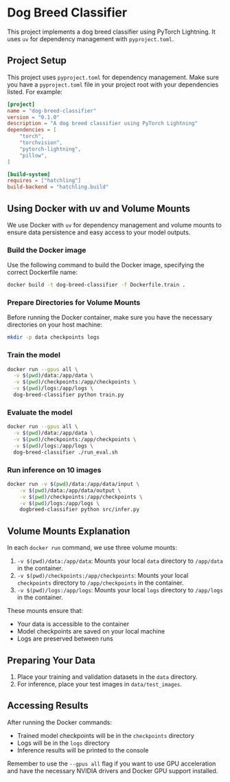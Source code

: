 # Dog Breed Classifier

This project implements a dog breed classifier using PyTorch Lightning. It uses `uv` for dependency management with `pyproject.toml`.

## Project Setup

This project uses `pyproject.toml` for dependency management. Make sure you have a `pyproject.toml` file in your project root with your dependencies listed. For example:

```toml
[project]
name = "dog-breed-classifier"
version = "0.1.0"
description = "A dog breed classifier using PyTorch Lightning"
dependencies = [
    "torch",
    "torchvision",
    "pytorch-lightning",
    "pillow",
]

[build-system]
requires = ["hatchling"]
build-backend = "hatchling.build"
```

## Using Docker with uv and Volume Mounts

We use Docker with `uv` for dependency management and volume mounts to ensure data persistence and easy access to your model outputs.

### Build the Docker image

Use the following command to build the Docker image, specifying the correct Dockerfile name:

```bash
docker build -t dog-breed-classifier -f Dockerfile.train .
```

### Prepare Directories for Volume Mounts

Before running the Docker container, make sure you have the necessary directories on your host machine:

```bash
mkdir -p data checkpoints logs
```

### Train the model

```bash
docker run --gpus all \
  -v $(pwd)/data:/app/data \
  -v $(pwd)/checkpoints:/app/checkpoints \
  -v $(pwd)/logs:/app/logs \
  dog-breed-classifier python train.py
```

### Evaluate the model

```bash
docker run --gpus all \
  -v $(pwd)/data:/app/data \
  -v $(pwd)/checkpoints:/app/checkpoints \
  -v $(pwd)/logs:/app/logs \
  dog-breed-classifier ./run_eval.sh
```

### Run inference on 10 images

```bash
docker run -v $(pwd)/data:/app/data/input \
    -v $(pwd)/data:/app/data/output \
    -v $(pwd)/checkpoints:/app/checkpoints \
    -v $(pwd)/logs:/app/logs \
    dogbreed-classifier python src/infer.py
```

## Volume Mounts Explanation

In each `docker run` command, we use three volume mounts:

1. `-v $(pwd)/data:/app/data`: Mounts your local `data` directory to `/app/data` in the container.
2. `-v $(pwd)/checkpoints:/app/checkpoints`: Mounts your local `checkpoints` directory to `/app/checkpoints` in the container.
3. `-v $(pwd)/logs:/app/logs`: Mounts your local `logs` directory to `/app/logs` in the container.

These mounts ensure that:
- Your data is accessible to the container
- Model checkpoints are saved on your local machine
- Logs are preserved between runs

## Preparing Your Data

1. Place your training and validation datasets in the `data` directory.
2. For inference, place your test images in `data/test_images`.

## Accessing Results

After running the Docker commands:
- Trained model checkpoints will be in the `checkpoints` directory
- Logs will be in the `logs` directory
- Inference results will be printed to the console

Remember to use the `--gpus all` flag if you want to use GPU acceleration and have the necessary NVIDIA drivers and Docker GPU support installed.